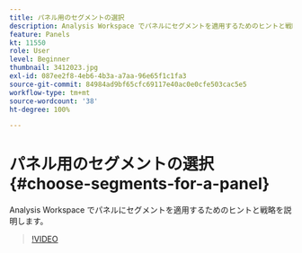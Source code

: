 ```yaml
---
title: パネル用のセグメントの選択
description: Analysis Workspace でパネルにセグメントを適用するためのヒントと戦略を説明します。
feature: Panels
kt: 11550
role: User
level: Beginner
thumbnail: 3412023.jpg
exl-id: 087ee2f8-4eb6-4b3a-a7aa-96e65f1c1fa3
source-git-commit: 84984ad9bf65cfc69117e40ac0e0cfe503cac5e5
workflow-type: tm+mt
source-wordcount: '38'
ht-degree: 100%

---
```


# パネル用のセグメントの選択 {#choose-segments-for-a-panel}

Analysis Workspace でパネルにセグメントを適用するためのヒントと戦略を説明します。

>[!VIDEO](https://video.tv.adobe.com/v/3412023/?quality=12&learn=on)
